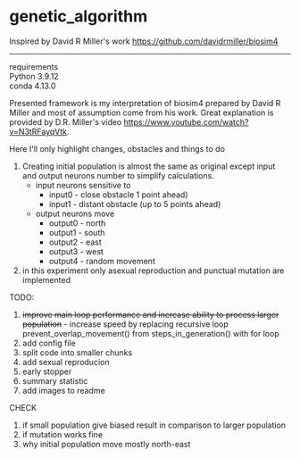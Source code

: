 # genetic_algorithm

Inspired by David R Miller's work
https://github.com/davidrmiller/biosim4


-------------------
requirements  
Python 3.9.12  
conda 4.13.0  

Presented framework is my interpretation of biosim4 prepared by David R Miller and most of assumption come from his work. Great explanation is provided by D.R. Miller's video https://www.youtube.com/watch?v=N3tRFayqVtk. 

Here I'll only highlight changes, obstacles and things to do

1) Creating initial population is almost the same as original except input and output neurons number to simplify calculations.
    * input neurons sensitive to  
        + input0 - close obstacle 1 point ahead)  
        + input1 - distant obstacle (up to 5 points ahead)  
    * output neurons move  
        + output0 - north  
        + output1 - south  
        + output2 - east  
        + output3 - west  
        + output4 - random movement 
2) in this experiment only asexual reproduction and punctual mutation are implemented

TODO:
1) ~~improve main loop performance and increase ability to process larger population~~ - increase speed by replacing recursive loop prevent_overlap_movement() from steps_in_generation() with for loop
2) add config file
3) split code into smaller chunks
4) add sexual reproducion
5) early stopper
6) summary statistic
7) add images to readme

CHECK
1) if small population give biased result in comparison to larger population
2) if mutation works fine
3) why initial population move mostly north-east
